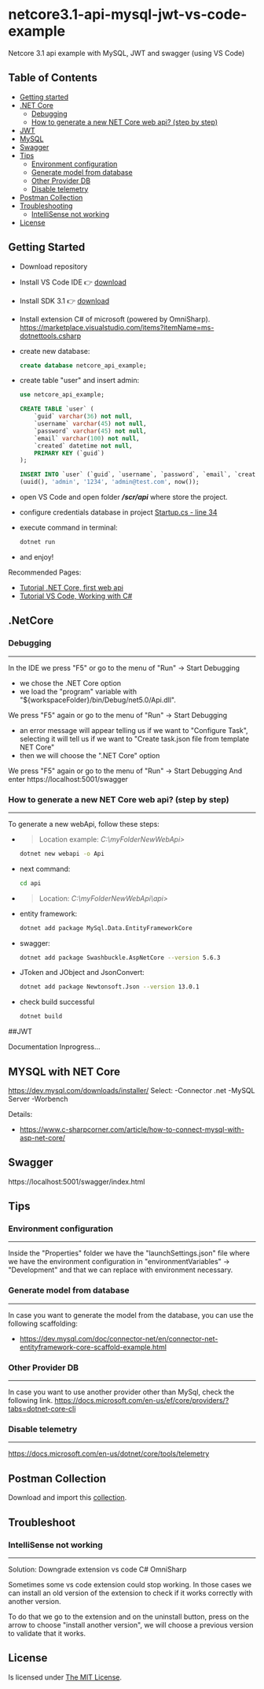 # netcore3.1-api-mysql-jwt-vs-code-example
Netcore 3.1 api example with MySQL, JWT and swagger (using VS Code)

## Table of Contents
- [Getting started](#getting-started)
- [.NET Core](#net-core)
  - [Debugging](#debugging)
  - [How to generate a new NET Core web api? (step by step)](#how-to-generate-a-new-net-core-web-api-step-by-step)
- [JWT](#JWT)
- [MySQL](#mysql-with-net-core)
- [Swagger](#swagger)
- [Tips](#tips)
  - [Environment configuration](#environment-configuration)
  - [Generate model from database](#generate-model-from-database)
  - [Other Provider DB](#other-provider-db)
  - [Disable telemetry](#disable-telemetry)
- [Postman Collection](#postman-collection)
- [Troubleshooting](#troubleshooting)
  - [IntelliSense not working](#intelliSense-not-working)
- [License](#license)

## Getting Started

* Download repository
* Install VS Code IDE :point_right: [download](https://code.visualstudio.com/download)
* Install SDK 3.1 :point_right: [download](https://dotnet.microsoft.com/download/dotnet-core/thank-you/sdk-3.1.302-windows-x64-installer)
* Install extension C# of microsoft (powered by OmniSharp).
  https://marketplace.visualstudio.com/items?itemName=ms-dotnettools.csharp

* create new database: 
	```sql
	create database netcore_api_example;
	```
* create table "user" and insert admin:
	```sql
	use netcore_api_example;

	CREATE TABLE `user` (
		`guid` varchar(36) not null,
		`username` varchar(45) not null,
		`password` varchar(45) not null,
		`email` varchar(100) not null,
		`created` datetime not null,
		PRIMARY KEY (`guid`)
	);

	INSERT INTO `user` (`guid`, `username`, `password`, `email`, `created`) VALUES
	(uuid(), 'admin', '1234', 'admin@test.com', now());
	```
* open VS Code and open folder ***/scr/api*** where store the project.
* configure credentials database in project [Startup.cs - line 34](src/Api/Startup.cs)


* execute command in terminal:
	```bash
	dotnet run
	```
* and enjoy!
 
Recommended Pages:
* [Tutorial .NET Core, first web api](https://docs.microsoft.com/en-us/aspnet/core/tutorials/first-web-api?view=aspnetcore-5.0&tabs=visual-studio)
* [Tutorial VS Code, Working with C#](https://code.visualstudio.com/docs/languages/csharp)


## .NetCore

### Debugging
---
In the IDE we press "F5" or go to the menu of "Run" → Start Debugging
* we chose the .NET Core option
* we load the "program" variable with "${workspaceFolder}/bin/Debug/net5.0/Api.dll".

We press "F5" again or go to the menu of "Run" → Start Debugging
* an error message will appear telling us if we want to "Configure Task", selecting it will tell us if we want to "Create task.json file from template NET Core"
* then we will choose the ".NET Core" option

We press "F5" again or go to the menu of "Run" → Start Debugging And enter https://localhost:5001/swagger

### How to generate a new NET Core web api? (step by step)
---
To generate a new webApi, follow these steps:
  
- > Location example: _C:\myFolderNewWebApi>_
	```bash
	dotnet new webapi -o Api
	```
- next command:
	```bash
	cd api
	```
- >Location: _C:\myFolderNewWebApi\api>_

- entity framework:
	```bash
	dotnet add package MySql.Data.EntityFrameworkCore
	```
- swagger:
	```bash
	dotnet add package Swashbuckle.AspNetCore --version 5.6.3
	```
- JToken and JObject and JsonConvert:
	```bash
	dotnet add package Newtonsoft.Json --version 13.0.1
	```
- check build successful
	```bash
	dotnet build
	```

##JWT

Documentation Inprogress...

## MYSQL with NET Core
https://dev.mysql.com/downloads/installer/
Select:
-Connector .net
-MySQL Server
-Worbench

Details:
* https://www.c-sharpcorner.com/article/how-to-connect-mysql-with-asp-net-core/

## Swagger
  https://localhost:5001/swagger/index.html


## Tips

### Environment configuration
---
Inside the "Properties" folder we have the "launchSettings.json" file where we have the environment configuration in "environmentVariables" → "Development" and that we can replace with environment necessary.

### Generate model from database
---
In case you want to generate the model from the database, you can use the following scaffolding:
* https://dev.mysql.com/doc/connector-net/en/connector-net-entityframework-core-scaffold-example.html

### Other Provider DB
---
In case you want to use another provider other than MySql, check the following link.
  https://docs.microsoft.com/en-us/ef/core/providers/?tabs=dotnet-core-cli


### Disable telemetry
---
https://docs.microsoft.com/en-us/dotnet/core/tools/telemetry


## Postman Collection
Download and import this [collection](postman/NetCoreExample.postman_collection.json).


## Troubleshoot
### IntelliSense not working
---
Solution: Downgrade extension vs code C# OmniSharp

Sometimes some vs code extension could stop working. In those cases we can install an old version of the extension to check if it works correctly with another version.

To do that we go to the extension and on the uninstall button, press on the arrow to choose "install another version", we will choose a previous version to validate that it works.

## License

Is licensed under [The MIT License](LICENSE).
